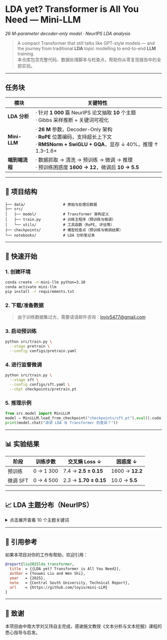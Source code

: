 # LDA yet? Transformer is All You Need — Mini-LLM  
*26 M-parameter decoder-only model · NeurIPS LDA analysis*

> A compact Transformer that still talks like GPT-style models — and the journey from traditional **LDA** topic modelling to end-to-end **LLM** training.  
> 本仓库包含完整代码、数据处理脚本与检查点，帮助你从零复现报告中的全部实验。

---

## 任务块

| 模块             | 关键特性                                                                 |
|------------------|--------------------------------------------------------------------------|
| **LDA 分析**     | · 针对 **1 000** 篇 NeurIPS 论文抽取 **10** 个主题<br>· Gibbs 采样推断 + 关键词可视化 |
| **Mini-LLM**     | · **26 M** 参数，Decoder-Only 架构<br>· **RoPE** 位置编码，支持超长上下文<br>· **RMSNorm + SwiGLU + GQA**，显存 ↓ 40%，推理 ↑ 1.3–1.6× |
| **端到端流程**   | · 数据抓取 → 清洗 → 预训练 → 微调 → 推理<br>· 预训练困惑度 **1600 → 12**，微调后 **10 → 5.5** |

---

## 📂 项目结构

```
├── data/                 # 原始与处理后数据
├── src/
│   ├── model/            # Transformer 架构定义
│   ├── train.py          # 训练主程序（预训练与微调）
│   └── utils/            # 工具函数（RoPE, 评估等）
├── checkpoints/          # 模型检查点（预训练与微调结果）
└── notebooks/            # LDA 分析笔记本
```

---

## 🚀 快速开始

### 1. 创建环境
```bash
conda create -n mini-llm python=3.10
conda activate mini-llm
pip install -r requirements.txt
```

### 2. 下载/准备数据
> 由于训练数据集过大，需要请请邮件咨询：loyiv5477@gmail.com

### 3. 启动预训练
```bash
python src/train.py \
  --stage pretrain \
  --config configs/pretrain.yaml
```

### 4. 进行监督微调
```bash
python src/train.py \
  --stage sft \
  --config configs/sft.yaml \
  --ckpt checkpoints/pretrain.pt
```

### 5. 推理示例
```python
from src.model import MiniLLM
model = MiniLLM.load_from_checkpoint("checkpoints/sft.pt").eval().cuda()
print(model.chat("讲讲 LDA 与 Transformer 的差异？"))
```

---

## 📊 实验结果

| 阶段     | 训练步数    | 交叉熵 Loss ↓        | 困惑度 ↓          |
|----------|-------------|----------------------|-------------------|
| 预训练   | 0 → 1 300   | 7.4 → **2.5 ± 0.15** | 1600 → **12.2**   |
| 微调 SFT | 0 → 4 500   | 2.3 → **1.70 ± 0.15**| 10.0 → **5.5**    |

---

## 📈 LDA 主题分布（NeurIPS）

<details>
<summary>点击展开查看 10 个主题关键词</summary>

- **Topic 0** Model construction & training  
- **Topic 1** Data-driven methods  
- **Topic 2** Optimization algorithms  
- **Topic 3** Deep architectures  
- **Topic 4** Bayesian methods  
- **Topic 5** Reinforcement learning  
- **Topic 6** Natural language processing  
- **Topic 7** Generative models  
- **Topic 8** Graph & structured data  
- **Topic 9** Visual / speech recognition  

</details>

---

## 📝 引用参考

如果本项目对你的工作有帮助，欢迎引用：

```bibtex
@report{liu2025lda_transformer,
  title  = {{LDA yet? Transformer is All You Need}},
  author = {Youwei Liu and Wen Shi},
  year   = {2025},
  note   = {Central South University, Technical Report},
  url    = {https://github.com/loyiv/mini-LLM}
}
```

---




## 🙏 致谢

本项目由中南大学刘又玮自主完成，感谢施文教授《文本分析与文本挖掘》课程的悉心指导与启发。

